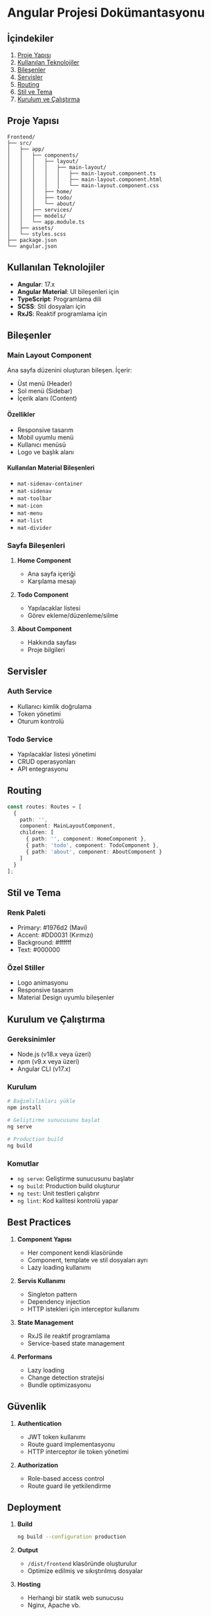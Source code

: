 # Angular Projesi Dokümantasyonu

## İçindekiler
1. [Proje Yapısı](#proje-yapısı)
2. [Kullanılan Teknolojiler](#kullanılan-teknolojiler)
3. [Bileşenler](#bileşenler)
4. [Servisler](#servisler)
5. [Routing](#routing)
6. [Stil ve Tema](#stil-ve-tema)
7. [Kurulum ve Çalıştırma](#kurulum-ve-çalıştırma)

## Proje Yapısı

```
Frontend/
├── src/
│   ├── app/
│   │   ├── components/
│   │   │   ├── layout/
│   │   │   │   ├── main-layout/
│   │   │   │   │   ├── main-layout.component.ts
│   │   │   │   │   ├── main-layout.component.html
│   │   │   │   │   └── main-layout.component.css
│   │   │   ├── home/
│   │   │   ├── todo/
│   │   │   └── about/
│   │   ├── services/
│   │   ├── models/
│   │   └── app.module.ts
│   ├── assets/
│   └── styles.scss
├── package.json
└── angular.json
```

## Kullanılan Teknolojiler

- **Angular**: 17.x
- **Angular Material**: UI bileşenleri için
- **TypeScript**: Programlama dili
- **SCSS**: Stil dosyaları için
- **RxJS**: Reaktif programlama için

## Bileşenler

### Main Layout Component
Ana sayfa düzenini oluşturan bileşen. İçerir:
- Üst menü (Header)
- Sol menü (Sidebar)
- İçerik alanı (Content)

#### Özellikler
- Responsive tasarım
- Mobil uyumlu menü
- Kullanıcı menüsü
- Logo ve başlık alanı

#### Kullanılan Material Bileşenleri
- `mat-sidenav-container`
- `mat-sidenav`
- `mat-toolbar`
- `mat-icon`
- `mat-menu`
- `mat-list`
- `mat-divider`

### Sayfa Bileşenleri
1. **Home Component**
   - Ana sayfa içeriği
   - Karşılama mesajı

2. **Todo Component**
   - Yapılacaklar listesi
   - Görev ekleme/düzenleme/silme

3. **About Component**
   - Hakkında sayfası
   - Proje bilgileri

## Servisler

### Auth Service
- Kullanıcı kimlik doğrulama
- Token yönetimi
- Oturum kontrolü

### Todo Service
- Yapılacaklar listesi yönetimi
- CRUD operasyonları
- API entegrasyonu

## Routing

```typescript
const routes: Routes = [
  {
    path: '',
    component: MainLayoutComponent,
    children: [
      { path: '', component: HomeComponent },
      { path: 'todo', component: TodoComponent },
      { path: 'about', component: AboutComponent }
    ]
  }
];
```

## Stil ve Tema

### Renk Paleti
- Primary: #1976d2 (Mavi)
- Accent: #DD0031 (Kırmızı)
- Background: #ffffff
- Text: #000000

### Özel Stiller
- Logo animasyonu
- Responsive tasarım
- Material Design uyumlu bileşenler

## Kurulum ve Çalıştırma

### Gereksinimler
- Node.js (v18.x veya üzeri)
- npm (v9.x veya üzeri)
- Angular CLI (v17.x)

### Kurulum
```bash
# Bağımlılıkları yükle
npm install

# Geliştirme sunucusunu başlat
ng serve

# Production build
ng build
```

### Komutlar
- `ng serve`: Geliştirme sunucusunu başlatır
- `ng build`: Production build oluşturur
- `ng test`: Unit testleri çalıştırır
- `ng lint`: Kod kalitesi kontrolü yapar

## Best Practices

1. **Component Yapısı**
   - Her component kendi klasöründe
   - Component, template ve stil dosyaları ayrı
   - Lazy loading kullanımı

2. **Servis Kullanımı**
   - Singleton pattern
   - Dependency injection
   - HTTP istekleri için interceptor kullanımı

3. **State Management**
   - RxJS ile reaktif programlama
   - Service-based state management

4. **Performans**
   - Lazy loading
   - Change detection stratejisi
   - Bundle optimizasyonu

## Güvenlik

1. **Authentication**
   - JWT token kullanımı
   - Route guard implementasyonu
   - HTTP interceptor ile token yönetimi

2. **Authorization**
   - Role-based access control
   - Route guard ile yetkilendirme

## Deployment

1. **Build**
   ```bash
   ng build --configuration production
   ```

2. **Output**
   - `/dist/frontend` klasöründe oluşturulur
   - Optimize edilmiş ve sıkıştırılmış dosyalar

3. **Hosting**
   - Herhangi bir statik web sunucusu
   - Nginx, Apache vb. 
